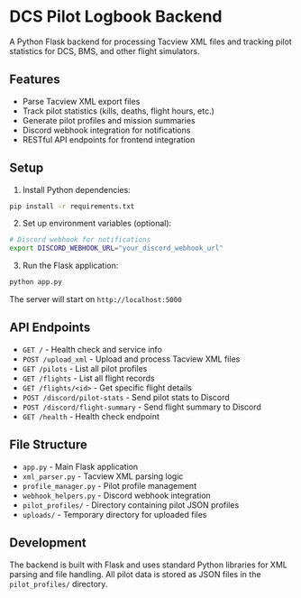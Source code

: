 # DCS Pilot Logbook Backend

A Python Flask backend for processing Tacview XML files and tracking pilot statistics for DCS, BMS, and other flight simulators.

## Features

- Parse Tacview XML export files
- Track pilot statistics (kills, deaths, flight hours, etc.)
- Generate pilot profiles and mission summaries
- Discord webhook integration for notifications
- RESTful API endpoints for frontend integration

## Setup

1. Install Python dependencies:
```bash
pip install -r requirements.txt
```

2. Set up environment variables (optional):
```bash
# Discord webhook for notifications
export DISCORD_WEBHOOK_URL="your_discord_webhook_url"
```

3. Run the Flask application:
```bash
python app.py
```

The server will start on `http://localhost:5000`

## API Endpoints

- `GET /` - Health check and service info
- `POST /upload_xml` - Upload and process Tacview XML files
- `GET /pilots` - List all pilot profiles
- `GET /flights` - List all flight records
- `GET /flights/<id>` - Get specific flight details
- `POST /discord/pilot-stats` - Send pilot stats to Discord
- `POST /discord/flight-summary` - Send flight summary to Discord
- `GET /health` - Health check endpoint

## File Structure

- `app.py` - Main Flask application
- `xml_parser.py` - Tacview XML parsing logic
- `profile_manager.py` - Pilot profile management
- `webhook_helpers.py` - Discord webhook integration
- `pilot_profiles/` - Directory containing pilot JSON profiles
- `uploads/` - Temporary directory for uploaded files

## Development

The backend is built with Flask and uses standard Python libraries for XML parsing and file handling. All pilot data is stored as JSON files in the `pilot_profiles/` directory. 